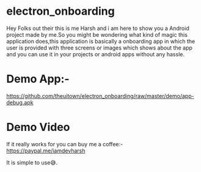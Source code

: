 # electron_onboarding

Hey Folks out their this is me Harsh and i am here to show you a Android project made by me.So you might be wondering what kind of magic this application does,this application is basically a onboarding app in which the user is provided with three screens or images which shows about the app and you can use it in your projects or android apps without any hassle.

# Demo App:-
https://github.com/theuitown/electron_onboarding/raw/master/demo/app-debug.apk

# Demo Video


If it really works for you can buy me a coffee:-https://paypal.me/iamdevharsh

It is simple to use😅.

